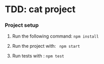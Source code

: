 # TDD: cat project

### Project setup

1.  Run the following command: 		`npm install`

2. Run the project with: 	` npm start`

3.  Run tests with : 	`npm test` 